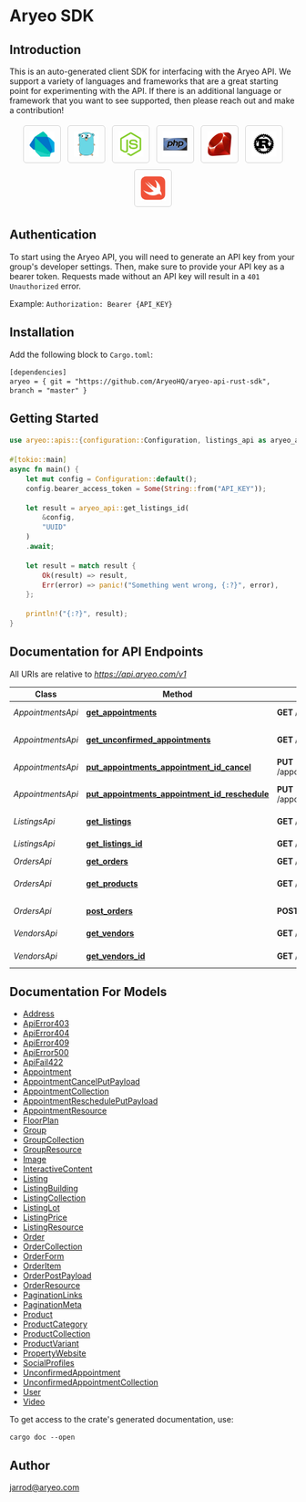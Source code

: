 # Aryeo SDK

## Introduction

This is an auto-generated client SDK for interfacing with the Aryeo API. We support a variety of languages and frameworks that are a great starting point for experimenting with the API. If there is an additional language or framework that you want to see supported, then please reach out and make a contribution!

<p align="center"> <a href="https://github.com/AryeoHQ/aryeo-api-dart-sdk"><img src="https://raw.githubusercontent.com/AryeoHQ/aryeo-api-docs/master/public/images/dart.svg" alt="Dart" width="44" style="padding:10px;border: 1px solid #d3d3d3;border-radius: 5px;margin:4px;"/></a> <a href="https://github.com/AryeoHQ/aryeo-api-go-sdk"><img src="https://raw.githubusercontent.com/AryeoHQ/aryeo-api-docs/master/public/images/go.svg" alt="Go" width="44" style="padding:10px;border: 1px solid #d3d3d3;border-radius: 5px;margin:4px;"/></a> <a href="https://github.com/AryeoHQ/aryeo-api-js-sdk"><img src="https://raw.githubusercontent.com/AryeoHQ/aryeo-api-docs/master/public/images/js.svg" alt="Node JS" width="44" style="padding:10px;border: 1px solid #d3d3d3;border-radius: 5px;margin:4px;"/></a> <a href="https://github.com/AryeoHQ/aryeo-api-php-sdk"><img src="https://raw.githubusercontent.com/AryeoHQ/aryeo-api-docs/master/public/images/php.svg" alt="PHP" width="44" style="padding:10px;border: 1px solid #d3d3d3;border-radius: 5px;margin:4px;"/></a> <a href="https://github.com/AryeoHQ/aryeo-api-ruby-sdk"><img src="https://raw.githubusercontent.com/AryeoHQ/aryeo-api-docs/master/public/images/ruby.svg" alt="Ruby" width="44" style="padding:10px;border: 1px solid #d3d3d3;border-radius: 5px;margin:4px;"/></a> <a href="https://github.com/AryeoHQ/aryeo-api-rust-sdk"><img src="https://raw.githubusercontent.com/AryeoHQ/aryeo-api-docs/master/public/images/rust.svg" alt="Rust" width="44" style="padding:10px;border: 1px solid #d3d3d3;border-radius: 5px;margin:4px;"/></a> <a href="https://github.com/AryeoHQ/aryeo-api-swift-sdk"><img src="https://raw.githubusercontent.com/AryeoHQ/aryeo-api-docs/master/public/images/swift.svg" alt="Swift" width="44" style="padding:10px;border: 1px solid #d3d3d3;border-radius: 5px;margin:4px;"/></a> </p>

## Authentication

To start using the Aryeo API, you will need to generate an API key from your group's developer settings. Then, make sure to provide your API key as a bearer token. Requests made without an API key will result in a `401 Unauthorized` error.

Example: `Authorization: Bearer {API_KEY}`

## Installation

Add the following block to `Cargo.toml`:

```
[dependencies]
aryeo = { git = "https://github.com/AryeoHQ/aryeo-api-rust-sdk", branch = "master" }
```

## Getting Started

```rust
use aryeo::apis::{configuration::Configuration, listings_api as aryeo_api};

#[tokio::main]
async fn main() {
    let mut config = Configuration::default();    
    config.bearer_access_token = Some(String::from("API_KEY"));
    
    let result = aryeo_api::get_listings_id(
        &config, 
        "UUID"
    )
    .await;

    let result = match result {
        Ok(result) => result,
        Err(error) => panic!("Something went wrong, {:?}", error),
    };
    
    println!("{:?}", result);
}
```

## Documentation for API Endpoints

All URIs are relative to *https://api.aryeo.com/v1*

Class | Method | HTTP request | Description
------------ | ------------- | ------------- | -------------
*AppointmentsApi* | [**get_appointments**](docs/AppointmentsApi.md#get_appointments) | **GET** /appointments | List all appointments.
*AppointmentsApi* | [**get_unconfirmed_appointments**](docs/AppointmentsApi.md#get_unconfirmed_appointments) | **GET** /unconfirmed-appointments | List all unconfirmed appointments.
*AppointmentsApi* | [**put_appointments_appointment_id_cancel**](docs/AppointmentsApi.md#put_appointments_appointment_id_cancel) | **PUT** /appointments/{appointment_id}/cancel | Cancel an appointment.
*AppointmentsApi* | [**put_appointments_appointment_id_reschedule**](docs/AppointmentsApi.md#put_appointments_appointment_id_reschedule) | **PUT** /appointments/{appointment_id}/reschedule | Reschedule an appointment.
*ListingsApi* | [**get_listings**](docs/ListingsApi.md#get_listings) | **GET** /listings | List all listings.
*ListingsApi* | [**get_listings_id**](docs/ListingsApi.md#get_listings_id) | **GET** /listings/{listing_id} | Retrieve a listing.
*OrdersApi* | [**get_orders**](docs/OrdersApi.md#get_orders) | **GET** /orders | List all orders.
*OrdersApi* | [**get_products**](docs/OrdersApi.md#get_products) | **GET** /products | Get products available to a group.
*OrdersApi* | [**post_orders**](docs/OrdersApi.md#post_orders) | **POST** /orders | Create an order.
*VendorsApi* | [**get_vendors**](docs/VendorsApi.md#get_vendors) | **GET** /vendors | List all vendors.
*VendorsApi* | [**get_vendors_id**](docs/VendorsApi.md#get_vendors_id) | **GET** /vendors/{vendor_id} | Retrieve a vendor.


## Documentation For Models

 - [Address](docs/Address.md)
 - [ApiError403](docs/ApiError403.md)
 - [ApiError404](docs/ApiError404.md)
 - [ApiError409](docs/ApiError409.md)
 - [ApiError500](docs/ApiError500.md)
 - [ApiFail422](docs/ApiFail422.md)
 - [Appointment](docs/Appointment.md)
 - [AppointmentCancelPutPayload](docs/AppointmentCancelPutPayload.md)
 - [AppointmentCollection](docs/AppointmentCollection.md)
 - [AppointmentReschedulePutPayload](docs/AppointmentReschedulePutPayload.md)
 - [AppointmentResource](docs/AppointmentResource.md)
 - [FloorPlan](docs/FloorPlan.md)
 - [Group](docs/Group.md)
 - [GroupCollection](docs/GroupCollection.md)
 - [GroupResource](docs/GroupResource.md)
 - [Image](docs/Image.md)
 - [InteractiveContent](docs/InteractiveContent.md)
 - [Listing](docs/Listing.md)
 - [ListingBuilding](docs/ListingBuilding.md)
 - [ListingCollection](docs/ListingCollection.md)
 - [ListingLot](docs/ListingLot.md)
 - [ListingPrice](docs/ListingPrice.md)
 - [ListingResource](docs/ListingResource.md)
 - [Order](docs/Order.md)
 - [OrderCollection](docs/OrderCollection.md)
 - [OrderForm](docs/OrderForm.md)
 - [OrderItem](docs/OrderItem.md)
 - [OrderPostPayload](docs/OrderPostPayload.md)
 - [OrderResource](docs/OrderResource.md)
 - [PaginationLinks](docs/PaginationLinks.md)
 - [PaginationMeta](docs/PaginationMeta.md)
 - [Product](docs/Product.md)
 - [ProductCategory](docs/ProductCategory.md)
 - [ProductCollection](docs/ProductCollection.md)
 - [ProductVariant](docs/ProductVariant.md)
 - [PropertyWebsite](docs/PropertyWebsite.md)
 - [SocialProfiles](docs/SocialProfiles.md)
 - [UnconfirmedAppointment](docs/UnconfirmedAppointment.md)
 - [UnconfirmedAppointmentCollection](docs/UnconfirmedAppointmentCollection.md)
 - [User](docs/User.md)
 - [Video](docs/Video.md)


To get access to the crate's generated documentation, use:

```
cargo doc --open
```

## Author

jarrod@aryeo.com

